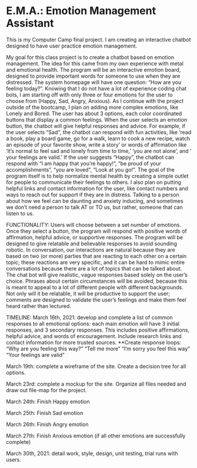 # E.M.A.: Emotion Management Assistant
This is my Computer Camp final project. I am creating an interactive chatbot designed to have user practice emotion management. 


My goal for this class project is to create a chatbot based on emotion management. The idea for this came from my own experience with metal and emotional health. The program will be an interactive emotion board, designed to provide important words for someone to use when they are distressed. The system homepage will have one question: “How are you feeling today?”. Knowing that I do not have a lot of experience coding chat bots, I am starting off with only three or four emotions for the user to choose from (Happy, Sad, Angry, Anxious). As I continue with the project outside of the bootcamp, I plan on adding more complex emotions, like Lonely and Bored. The user has about 3 options, each color coordinated buttons that display a common feelings. When the user selects an emotion button, the chatbot will give helpful responses and advice.
For example, if the user selects “Sad’’, the chatbot can respond with fun activities, like ‘read a book, play a board game, go for a walk, learn to cook a new recipe, watch an episode of your favorite show, write a story’ or words of affirmation like ‘it’s normal to feel sad and lonely from time to time,’ ‘you are not alone’, and ‘ your feelings are valid.’ 
If the user suggests “Happy”, the chatbot can respond with “I am happy that you’re happy!”, “be proud of your accomplishments”, “you are loved”, “Look at you go!”.
The goal of the program itself is to help normalize mental health by creating a simple outlet for people to communicate their feelings to others. I also plan on putting helpful links and contact information for the user, like contact numbers and ways to reach out for support if they are in distress. Talking to a person about how we feel can be daunting and anxiety inducing, and sometimes we don’t need a person to talk AT or TO us, but rather, someone that can listen to us. 

FUNCTIONALITY:
	Users will choose between a set number of emotions. Once they select a button, the program will respond with positive words of affirmation, helpful advice, or supportive responses.
	The program will be designed to give relatable and believable responses to avoid sounding robotic. In conversation, our interactions are natural because they are based on two (or more) parties that are reacting to each other on a certain topic; these reactions are very specific, and it can be hard to mimic entire conversations because there are a lot of topics that can be talked about. The chat bot will give realistic, vague responses based solely on the user’s choice. Phrases about certain circumstances will be avoided, because this is meant to appeal to a lot of different people with different backgrounds. Not only will it be relatable, it will be productive to support the user; comments are designed to validate the user’s feelings and make them feel heard rather than lectured. 


TIMELINE: 
  March 16th, 2021: develop and complete a list of common responses to all emotional options: each main emotion will have 3 initial responses, and 3 secondary responses. 
This includes positive affirmations, helpful advice, and words of encouragement. 
Include research links and contact information for more trusted sources. 
**Create response loops: “Why are you feeling this way?” “Tell me more” “I’m sorry you feel this way” “Your feelings are valid”

March 19th: complete a wireframe of the site. Create a decision tree for all options. 

March 23rd: complete a mockup for the site. Organize all files needed and draw out file-map for the project. 

March 24th: Finish Happy emotion

March 25th: Finish Sad emotion

March 26th: Finish Angry emotion

March 27th: Finish Anxious emotion (if all other emotions are successfully complete)

March 30th, 2021: detail work, style, design, unit testing, trial runs with users.
